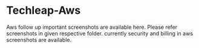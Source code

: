 # Techleap-Aws
Aws follow up important screenshots are available here.
Please refer screenshots in given respective folder.
currently security and billing in aws screenshots are available.